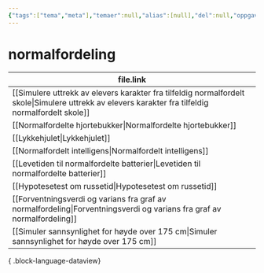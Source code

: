 ```yaml
---
{"tags":["tema","meta"],"temaer":null,"alias":[null],"del":null,"oppgave":null,"fag":null,"eksamen":null,"dg-publish":true,"title":"normalfordeling","date":"2023-06-01","modified":"2023-06-01","permalink":"/temaer/normalfordeling/","dgPassFrontmatter":true}
---
```



# normalfordeling
| file.link                                                                                                                                             |
| ----------------------------------------------------------------------------------------------------------------------------------------------------- |
| [[Simulere uttrekk av elevers karakter fra tilfeldig normalfordelt skole\|Simulere uttrekk av elevers karakter fra tilfeldig normalfordelt skole]] |
| [[Normalfordelte hjortebukker\|Normalfordelte hjortebukker]]                                                                                       |
| [[Lykkehjulet\|Lykkehjulet]]                                                                                                                       |
| [[Normalfordelt intelligens\|Normalfordelt intelligens]]                                                                                           |
| [[Levetiden til normalfordelte batterier\|Levetiden til normalfordelte batterier]]                                                                 |
| [[Hypotesetest om russetid\|Hypotesetest om russetid]]                                                                                             |
| [[Forventningsverdi og varians fra graf av normalfordeling\|Forventningsverdi og varians fra graf av normalfordeling]]                             |
| [[Simuler sannsynlighet for høyde over 175 cm\|Simuler sannsynlighet for høyde over 175 cm]]                                                       |

{ .block-language-dataview}
